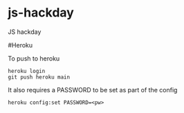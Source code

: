 # js-hackday
JS hackday

#Heroku

To push to heroku

```
heroku login
git push heroku main
```

It also requires a PASSWORD to be set as part of the config

```
heroku config:set PASSWORD=<pw>
```